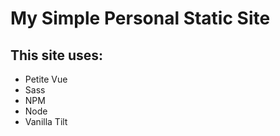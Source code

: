 # My Simple Personal Static Site

## This site uses:
- Petite Vue
- Sass
- NPM
- Node
- Vanilla Tilt



